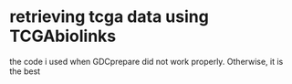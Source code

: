 # retrieving tcga data using TCGAbiolinks
the code i used when GDCprepare did not work properly.
Otherwise, it is the best

